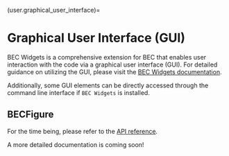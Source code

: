 (user.graphical_user_interface)=
# Graphical User Interface (GUI)

BEC Widgets is a comprehensive extension for BEC that enables user interaction with the code via a graphical user interface (GUI). For detailed guidance on utilizing the GUI, please visit the [BEC Widgets documentation](https://bec-widgets.readthedocs.io/en/latest/).

Additionally, some GUI elements can be directly accessed through the command line interface if `BEC Widgets` is installed.

## BECFigure

For the time being, please refer to the [API reference](https://bec-widgets.readthedocs.io/en/latest/developer/_autosummary/bec_widgets.cli.client.BECFigure.html#bec_widgets.cli.client.BECFigure). 

A more detailed documentation is coming soon!
